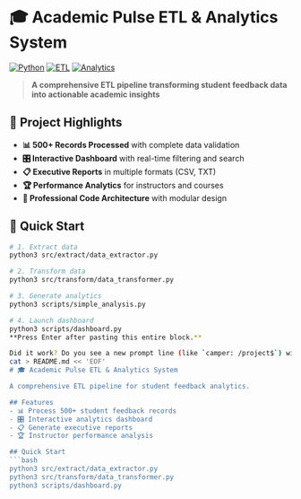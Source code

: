 # 🎓 Academic Pulse ETL & Analytics System

[![Python](https://img.shields.io/badge/Python-3.7+-blue.svg)](https://www.python.org/downloads/)
[![ETL](https://img.shields.io/badge/ETL-Pipeline-orange.svg)]()
[![Analytics](https://img.shields.io/badge/Analytics-Dashboard-green.svg)]()

> **A comprehensive ETL pipeline transforming student feedback data into actionable academic insights**

## 🌟 **Project Highlights**

- **📊 500+ Records Processed** with complete data validation
- **🎛️ Interactive Dashboard** with real-time filtering and search
- **📋 Executive Reports** in multiple formats (CSV, TXT)
- **🏆 Performance Analytics** for instructors and courses
- **🔧 Professional Code Architecture** with modular design

## 🚀 **Quick Start**

```bash
# 1. Extract data
python3 src/extract/data_extractor.py

# 2. Transform data  
python3 src/transform/data_transformer.py

# 3. Generate analytics
python3 scripts/simple_analysis.py

# 4. Launch dashboard
python3 scripts/dashboard.py
**Press Enter after pasting this entire block.**

Did it work? Do you see a new prompt line (like `camper: /project$`) without any errors?
cat > README.md << 'EOF'
# 🎓 Academic Pulse ETL & Analytics System

A comprehensive ETL pipeline for student feedback analytics.

## Features
- 📊 Process 500+ student feedback records
- 🎛️ Interactive analytics dashboard
- 📋 Generate executive reports
- 🏆 Instructor performance analysis

## Quick Start
```bash
python3 src/extract/data_extractor.py
python3 src/transform/data_transformer.py
python3 scripts/dashboard.py
